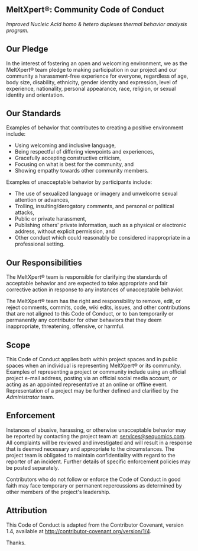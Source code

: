## MeltXpert®: Community Code of Conduct
<i>Improved Nucleic Acid homo & hetero duplexes thermal behavior analysis program.</i>
## Our Pledge

In the interest of fostering an open and welcoming environment, we as the MeltXpert® team pledge to making participation in our project and our community a harassment-free experience for everyone, regardless of age, body size, disability, ethnicity, gender identity and expression, level of experience, nationality, personal appearance, race, religion, or sexual identity and orientation.

## Our Standards

Examples of behavior that contributes to creating a positive environment include:

- Using welcoming and inclusive language,
- Being respectful of differing viewpoints and experiences,
- Gracefully accepting constructive criticism,
- Focusing on what is best for the community, and
- Showing empathy towards other community members.

Examples of unacceptable behavior by participants include:

- The use of sexualized language or imagery and unwelcome sexual attention or advances,
- Trolling, insulting/derogatory comments, and personal or political attacks,
- Public or private harassment,
- Publishing others' private information, such as a physical or electronic address, without explicit permission, and
- Other conduct which could reasonably be considered inappropriate in a professional setting.

## Our Responsibilities

The MeltXpert® team is responsible for clarifying the standards of acceptable behavior and are expected to take appropriate and fair corrective action in response to any instances of unacceptable behavior.

The MeltXpert® team has the right and responsibility to remove, edit, or reject comments, commits, code, wiki edits, issues, and other contributions that are not aligned to this Code of Conduct, or to ban temporarily or permanently any contributor for other behaviors that they deem inappropriate, threatening, offensive, or harmful.

## Scope

This Code of Conduct applies both within project spaces and in public spaces when an individual is representing MeltXpert® or its community. Examples of representing a project or community include using an official project e-mail address, posting via an official social media account, or acting as an appointed representative at an online or offline event. Representation of a project may be further defined and clarified by the <i>Administrator</i> team.

## Enforcement

Instances of abusive, harassing, or otherwise unacceptable behavior may be reported by contacting the project team at: services@sequomics.com. All complaints will be reviewed and investigated and will result in a response that is deemed necessary and appropriate to the circumstances. The project team is obligated to maintain confidentiality with regard to the reporter of an incident. Further details of specific enforcement policies may be posted separately.

Contributors who do not follow or enforce the Code of Conduct in good faith may face temporary or permanent repercussions as determined by other members of the project's leadership.

## Attribution

This Code of Conduct is adapted from the Contributor Covenant, version 1.4, available at <http://contributor-covenant.org/version/1/4>.

Thanks.
